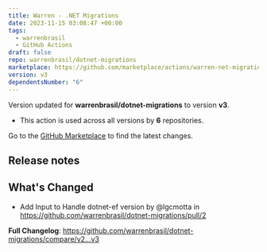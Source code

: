 ```yaml
---
title: Warren - .NET Migrations
date: 2023-11-15 03:08:47 +00:00
tags:
  - warrenbrasil
  - GitHub Actions
draft: false
repo: warrenbrasil/dotnet-migrations
marketplace: https://github.com/marketplace/actions/warren-net-migrations
version: v3
dependentsNumber: "6"
---
```



Version updated for **warrenbrasil/dotnet-migrations** to version **v3**.
- This action is used across all versions by **6** repositories.

Go to the [GitHub Marketplace](https://github.com/marketplace/actions/warren-net-migrations) to find the latest changes.

## Release notes

## What's Changed
* Add Input to Handle dotnet-ef version by @lgcmotta in https://github.com/warrenbrasil/dotnet-migrations/pull/2


**Full Changelog**: https://github.com/warrenbrasil/dotnet-migrations/compare/v2...v3
